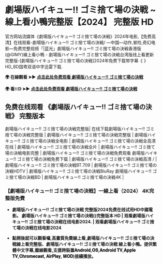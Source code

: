 # 劇場版ハイキュー!! ゴミ捨て場の決戦 ~線上看小鴨完整版【2024】 完整版 HD
官方网站流媒体《劇場版ハイキュー!! ゴミ捨て場の決戦》2024年电影,【免费高清】在线观看-劇場版ハイキュー!! ゴミ捨て場の決戦/ —中国—动作,冒险,奇幻电影—免费完整视频「|蓝光」劇場版ハイキュー!! ゴミ捨て場の決戦香港版(@GIMY)線上看小鴨 - 劇場版ハイキュー!! ゴミ捨て場の決戦台湾版线上看更新完整版-[劇場版ハイキュー!! ゴミ捨て場の決戦]2024年免费下载带字幕《 》HD_BD国粤双语中字迅雷下载.

**🌍 在線觀看 ➤► [点击此处免费观看 劇場版ハイキュー!! ゴミ捨て場の決戦](https://weflix.cloud/zh/movie/1012201/haikyu-the-dumpster-battle-gityawzh)**

**🌍 看ℍ𝔻 ➤► [点击此处免费观看 劇場版ハイキュー!! ゴミ捨て場の決戦](https://weflix.cloud/zh/movie/1012201/haikyu-the-dumpster-battle-gityawzh)**

## 免费在线观看 《劇場版ハイキュー!! ゴミ捨て場の決戦》 完整版本
劇場版ハイキュー!! ゴミ捨て場の決戦完整版| 在线下载劇場版ハイキュー!! ゴミ捨て場の決戦完整版 | 劇場版ハイキュー!! ゴミ捨て場の決戦完整版 | 劇場版ハイキュー!! ゴミ捨て場の決戦全电影 | 劇場版ハイキュー!! ゴミ捨て場の決戦全高清在线 | 劇場版ハイキュー!! ゴミ捨て場の決戦全片 | 劇場版ハイキュー!! ゴミ捨て場の決戦电影完整 | 劇場版ハイキュー!! ゴミ捨て場の決戦免费观看 劇場版ハイキュー!! ゴミ捨て場の決戦免费下载 | 劇場版ハイキュー!! ゴミ捨て場の決戦高清 / | 劇場版ハイキュー!! ゴミ捨て場の決戦BT.709 | 劇場版ハイキュー!! ゴミ捨て場の決戦HDTV | 劇場版ハイキュー!! ゴミ捨て場の決戦BluRay 劇場版ハイキュー!! ゴミ捨て場の決戦BD | 劇場版ハイキュー!! ゴミ捨て場の決戦4K |

### 【劇場版ハイキュー!! ゴミ捨て場の決戦】一線上看（2024） 4K完整版免費

- **劇場版ハイキュー!! ゴミ捨て場の決戦 完整版2024免费在线试用HD中國電影。 劇場版ハイキュー!! ゴミ捨て場の決戦()完整版本 HD | 观看劇場版ハイキュー!! ゴミ捨て場の決戦在线电影2024. | 观看劇場版ハイキュー!! ゴミ捨て場の決戦在线电影2024**

- **點開後就可以觀看囉,高畫質免費線上看,劇場版ハイキュー!! ゴミ捨て場の決戦線上看完整版、劇場版ハイキュー!! ゴミ捨て場の決戦 線上看小鴨。提供繁體中文字幕,離線觀看,支援跨裝置𝐀𝐧𝐝𝐫𝐨𝐢𝐝,𝐎𝐒,𝐀𝐧𝐝𝐫𝐨𝐢𝐝 𝐓𝐕,𝐀𝐩𝐩𝐥𝐞 𝐓𝐕,𝐂𝐡𝐫𝐨𝐦𝐞𝐜𝐚𝐬𝐭, 𝐀𝐢𝐫𝐏𝐥𝐚𝐲, 𝐌𝐎𝐃)接續播放。**
